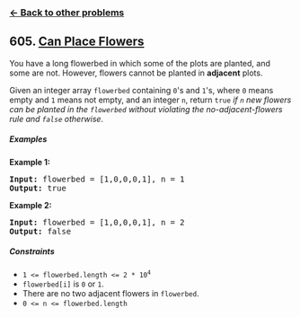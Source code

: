 ### [&#8592; Back to other problems](../../README.md)

## 605. [Can Place Flowers](https://leetcode.com/problems/can-place-flowers/)

You have a long flowerbed in which some of the plots are planted, and some are not. However, flowers
cannot be planted in **adjacent** plots.

Given an integer array `flowerbed` containing `0`'s and `1`'s, where `0` means empty and `1` means
not empty, and an integer `n`, return `true` *if `n` new flowers can be planted in the `flowerbed`
without violating the no-adjacent-flowers rule and `false` otherwise*.

##### Examples

**Example 1:**

<pre>
<b>Input:</b> flowerbed = [1,0,0,0,1], n = 1
<b>Output:</b> true
</pre>

**Example 2:**

<pre>
<b>Input:</b> flowerbed = [1,0,0,0,1], n = 2
<b>Output:</b> false
</pre>

##### Constraints

* <code>1 <= flowerbed.length <= 2 * 10<sup>4</sup></code>
* `flowerbed[i]` is `0` or `1`.
* There are no two adjacent flowers in `flowerbed`.
* <code>0 <= n <= flowerbed.length</code>

